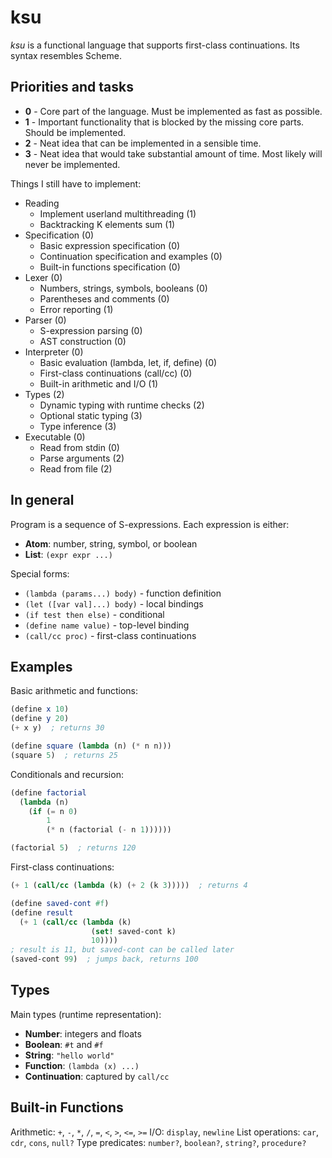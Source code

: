 # ksu

*ksu* is a functional language that supports first-class continuations.
Its syntax resembles Scheme.

## Priorities and tasks

- **0** - Core part of the language. Must be implemented as fast as possible.
- **1** - Important functionality that is blocked by the missing core parts. Should be implemented. 
- **2** - Neat idea that can be implemented in a sensible time. 
- **3** - Neat idea that would take substantial amount of time. Most likely will never be implemented.

Things I still have to implement:
  - Reading
    - Implement userland multithreading (1)
    - Backtracking K elements sum (1)
  - Specification (0)
    - Basic expression specification (0)
    - Continuation specification and examples (0)
    - Built-in functions specification (0)
  - Lexer (0)
    - Numbers, strings, symbols, booleans (0)
    - Parentheses and comments (0) 
    - Error reporting (1)
  - Parser (0)
    - S-expression parsing (0)
    - AST construction (0)
  - Interpreter (0)
    - Basic evaluation (lambda, let, if, define) (0)
    - First-class continuations (call/cc) (0)
    - Built-in arithmetic and I/O (1)
  - Types (2)
    - Dynamic typing with runtime checks (2)
    - Optional static typing (3)
    - Type inference (3)
  - Executable (0)
    - Read from stdin (0)
    - Parse arguments (2)
    - Read from file (2)


## In general

Program is a sequence of S-expressions. Each expression is either:
- **Atom**: number, string, symbol, or boolean
- **List**: `(expr expr ...)`

Special forms:
- `(lambda (params...) body)` - function definition
- `(let ([var val]...) body)` - local bindings  
- `(if test then else)` - conditional
- `(define name value)` - top-level binding
- `(call/cc proc)` - first-class continuations

## Examples

Basic arithmetic and functions:
```scheme
(define x 10)
(define y 20)
(+ x y)  ; returns 30

(define square (lambda (n) (* n n)))
(square 5)  ; returns 25
```

Conditionals and recursion:
```scheme
(define factorial 
  (lambda (n)
    (if (= n 0) 
        1 
        (* n (factorial (- n 1))))))

(factorial 5)  ; returns 120
```

First-class continuations:
```scheme
(+ 1 (call/cc (lambda (k) (+ 2 (k 3)))))  ; returns 4

(define saved-cont #f)
(define result
  (+ 1 (call/cc (lambda (k) 
                  (set! saved-cont k) 
                  10))))
; result is 11, but saved-cont can be called later
(saved-cont 99)  ; jumps back, returns 100
```

## Types

Main types (runtime representation):
- **Number**: integers and floats
- **Boolean**: `#t` and `#f`  
- **String**: `"hello world"`
- **Function**: `(lambda (x) ...)`
- **Continuation**: captured by `call/cc`

## Built-in Functions

Arithmetic: `+`, `-`, `*`, `/`, `=`, `<`, `>`, `<=`, `>=`
I/O: `display`, `newline`
List operations: `car`, `cdr`, `cons`, `null?`
Type predicates: `number?`, `boolean?`, `string?`, `procedure?`
